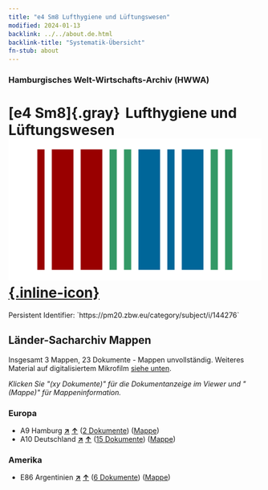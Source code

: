 ```yaml
---
title: "e4 Sm8 Lufthygiene und Lüftungswesen"
modified: 2024-01-13
backlink: ../../about.de.html
backlink-title: "Systematik-Übersicht"
fn-stub: about
---
```


### Hamburgisches Welt-Wirtschafts-Archiv (HWWA)

# [e4 Sm8]{.gray}&#8201; Lufthygiene und Lüftungswesen &#160; [![Wikidata](/images/Wikidata-logo.svg "Wikidata"){.inline-icon}](http://www.wikidata.org/entity/Q104699293)

<div class="hint">Persistent Identifier: `https://pm20.zbw.eu/category/subject/i/144276`</div>







## Länder-Sacharchiv Mappen






Insgesamt 3 Mappen, 23 Dokumente - Mappen unvollständig. Weiteres Material auf digitalisiertem Mikrofilm [siehe unten](#filmsections).

_Klicken Sie "(xy Dokumente)" für die Dokumentanzeige im Viewer und "(Mappe)" für Mappeninformation._




### Europa

- A9 Hamburg [**&nearr;**](../../../geo/i/140905/about.de.html "Hamburg (alle Mappen)") [**&uarr;**](../../../geo/about.de.html#A9 "Ländersystematik") (<a href="https://pm20.zbw.eu/iiifview/folder/sh/140905,144276" title="über: Hamburg : Lufthygiene und Lüftungswesen" target="_blank">2 Dokumente</a>) ([Mappe](../../../../folder/sh/1409xx/140905/1442xx/144276/about.de.html))
- A10 Deutschland [**&nearr;**](../../../geo/i/126128/about.de.html "Deutschland (alle Mappen)") [**&uarr;**](../../../geo/about.de.html#A10 "Ländersystematik") (<a href="https://pm20.zbw.eu/iiifview/folder/sh/126128,144276" title="über: Deutschland : Lufthygiene und Lüftungswesen" target="_blank">15 Dokumente</a>) ([Mappe](../../../../folder/sh/1261xx/126128/1442xx/144276/about.de.html))

### Amerika

- E86 Argentinien [**&nearr;**](../../../geo/i/141692/about.de.html "Argentinien (alle Mappen)") [**&uarr;**](../../../geo/about.de.html#E86 "Ländersystematik") (<a href="https://pm20.zbw.eu/iiifview/folder/sh/141692,144276" title="über: Argentinien : Lufthygiene und Lüftungswesen" target="_blank">6 Dokumente</a>) ([Mappe](../../../../folder/sh/1416xx/141692/1442xx/144276/about.de.html))



<a id="filmsections" />













